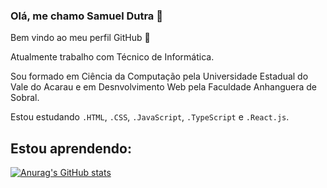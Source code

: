 ### Olá, me chamo Samuel Dutra    👋
Bem vindo ao meu perfil GitHub 👋

Atualmente trabalho com Técnico de Informática.

Sou formado em Ciência da Computação pela Universidade Estadual do Vale do Acarau e em Desnvolvimento Web pela Faculdade Anhanguera de Sobral.

Estou estudando `.HTML`, `.CSS`, `.JavaScript`, `.TypeScript` e `.React.js`.

## Estou aprendendo:

<!--
**SamuelAuron/SamuelAuron** is a ✨ _special_ ✨ repository because its `README.md` (this file) appears on your GitHub profile.

Here are some ideas to get you started:

- 🔭 I’m currently working on ...
- 🌱 I’m currently learning ...
- 👯 I’m looking to collaborate on ...
- 🤔 I’m looking for help with ...
- 💬 Ask me about ...
- 📫 How to reach me: ...
- 😄 Pronouns: ...
- ⚡ Fun fact: ...
-->

[![Anurag's GitHub stats](https://github-readme-stats.vercel.app/api?username=samuelauron&show_icons=true&theme=radical&hide=contribs,prs)](https://github.com/anuraghazra/github-readme-stats)
